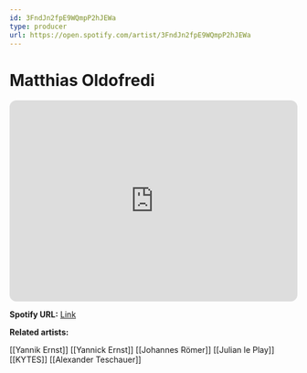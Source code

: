 ```yaml
---
id: 3FndJn2fpE9WQmpP2hJEWa
type: producer
url: https://open.spotify.com/artist/3FndJn2fpE9WQmpP2hJEWa
---
```

# Matthias Oldofredi

<iframe style="border-radius:12px" src="https://open.spotify.com/embed/artist/3FndJn2fpE9WQmpP2hJEWa" width="100%" height="352" frameBorder="0" allowfullscreen="" allow="autoplay; clipboard-write; encrypted-media; fullscreen; picture-in-picture" loading="lazy"></iframe>

**Spotify URL:** [Link](https://open.spotify.com/artist/3FndJn2fpE9WQmpP2hJEWa)

**Related artists:**

[[Yannik Ernst]]
[[Yannick Ernst]]
[[Johannes Römer]]
[[Julian le Play]]
[[KYTES]]
[[Alexander Teschauer]]
